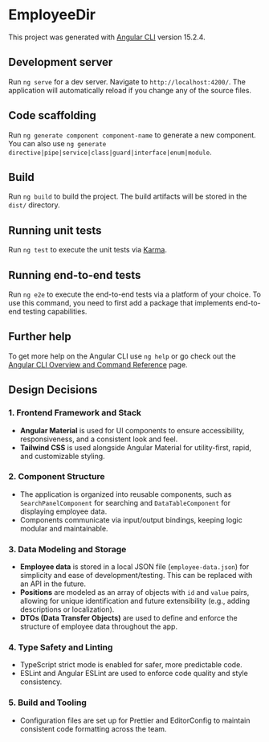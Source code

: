 # EmployeeDir

This project was generated with [Angular CLI](https://github.com/angular/angular-cli) version 15.2.4.

## Development server

Run `ng serve` for a dev server. Navigate to `http://localhost:4200/`. The application will automatically reload if you change any of the source files.

## Code scaffolding

Run `ng generate component component-name` to generate a new component. You can also use `ng generate directive|pipe|service|class|guard|interface|enum|module`.

## Build

Run `ng build` to build the project. The build artifacts will be stored in the `dist/` directory.

## Running unit tests

Run `ng test` to execute the unit tests via [Karma](https://karma-runner.github.io).

## Running end-to-end tests

Run `ng e2e` to execute the end-to-end tests via a platform of your choice. To use this command, you need to first add a package that implements end-to-end testing capabilities.

## Further help

To get more help on the Angular CLI use `ng help` or go check out the [Angular CLI Overview and Command Reference](https://angular.io/cli) page.

## Design Decisions

### 1. Frontend Framework and Stack
- **Angular Material** is used for UI components to ensure accessibility, responsiveness, and a consistent look and feel.
- **Tailwind CSS** is used alongside Angular Material for utility-first, rapid, and customizable styling.

### 2. Component Structure
- The application is organized into reusable components, such as `SearchPanelComponent` for searching and `DataTableComponent` for displaying employee data.
- Components communicate via input/output bindings, keeping logic modular and maintainable.

### 3. Data Modeling and Storage
- **Employee data** is stored in a local JSON file (`employee-data.json`) for simplicity and ease of development/testing. This can be replaced with an API in the future.
- **Positions** are modeled as an array of objects with `id` and `value` pairs, allowing for unique identification and future extensibility (e.g., adding descriptions or localization).
- **DTOs (Data Transfer Objects)** are used to define and enforce the structure of employee data throughout the app.

### 4. Type Safety and Linting
- TypeScript strict mode is enabled for safer, more predictable code.
- ESLint and Angular ESLint are used to enforce code quality and style consistency.

### 5. Build and Tooling
- Configuration files are set up for Prettier and EditorConfig to maintain consistent code formatting across the team.
